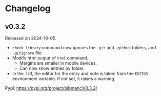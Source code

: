 # Changelog

## v0.3.2

Released on 2024-10-05.

- `check library` command now ignores the `.git` and `.github` folders, and `.gitignore` file.
- Modify html output of `html` command.
    - Margins are smaller in mobile devices.
    - Can now show entries by folder.
- In the TUI, the editor for the entry and note is taken from the `EDITOR` environment variable. If not set, it raises a warning.

Pypi: https://pypi.org/project/bibmancli/0.3.2/